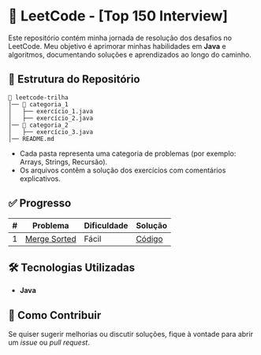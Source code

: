 

# 🚀 LeetCode - [Top 150 Interview]

Este repositório contém minha jornada de resolução dos desafios no LeetCode. Meu objetivo é aprimorar minhas habilidades em **Java** e algoritmos, documentando soluções e aprendizados ao longo do caminho.

## 📌 Estrutura do Repositório

```
📂 leetcode-trilha
│── 📁 categoria_1
│   ├── exercício_1.java
│   ├── exercício_2.java
│── 📁 categoria_2
│   ├── exercício_3.java
│── README.md
```

- Cada pasta representa uma categoria de problemas (por exemplo: Arrays, Strings, Recursão).
- Os arquivos contêm a solução dos exercícios com comentários explicativos.

## ✅ Progresso

| # | Problema | Dificuldade | Solução |
|---|---------|------------|---------|
| 1 | [Merge Sorted](https://leetcode.com/problems/merge-sorted-array/?envType=study-plan-v2&envId=top-interview-150) | Fácil | [Código](./arrays.MergeElements) |

## 🛠 Tecnologias Utilizadas

- **Java** 

## 📌 Como Contribuir

Se quiser sugerir melhorias ou discutir soluções, fique à vontade para abrir um *issue* ou *pull request*.

